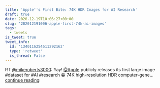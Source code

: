 ```yaml
---
title: 'Apple''s First Bite: 74K HDR Images for AI Research'
draft: true
date: 2020-12-19T10:06:27+00:00
slug: '202012191006-apple-first-74k-ai-images'
tags:
  - tweets
is_tweet: true
tweet_info:
  id: '1340116254611292162'
  type: 'retweet'
  is_thread: False
---
```




RT [@mikeroberts3000](https://x.com/mikeroberts3000): Yay! [@Apple](https://x.com/Apple) publicly releases its first large image #dataset for #AI #research 😀 74K high-resolution HDR computer-gene… [continue reading](https://x.com/sytelus/status/1340116254611292162)
